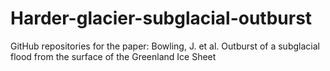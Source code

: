 # Harder-glacier-subglacial-outburst
GitHub repositories for the paper: Bowling, J. et al. Outburst of a subglacial flood from the surface of the Greenland Ice Sheet
